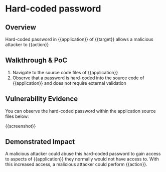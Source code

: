# Hard-coded password
## Overview
<!--
Provide a 1-2 sentence description - see http://cveproject.github.io/docs/content/key-details-phrasing.pdf for tips

This format is a good guide:
[VULNTYPE] in [COMPONENT] in [APPLICATION] allows [ATTACKER] to [IMPACT] via [VECTOR]


-->
Hard-coded password in {{application}} of {{target}} allows a malicious attacker to {{action}}

## Walkthrough & PoC
<!--
Provide a step-by-step walkthrough on how to access the vulnerable injection point, and how to exploit the vulnerability.
Adding a dot-pointed walkthrough with relevant screenshots will speed triage time and result in faster rewards!

Example:

1. Login to in-scope asset at <www.inscope.com/login>
1. Browse to account page
1. Modify ID token to add single quote
1. View error which states 'SQL Syntax Error'
1. Replace ID value with `1' waitfor delay '00:00:10'; `
-->

1. Navigate to the source code files of {{application}}
1. Observe that a password is hard-coded into the source code of {{application}} and does not require external validation


## Vulnerability Evidence
<!--
Your submission MUST include evidence of the vulnerability and not be theoretical in nature.

For a hard-coded password, please include a screenshot of the password within the source code of the application.
-->

You can observe the hard-coded password within the application source files below:

{{screenshot}}
## Demonstrated Impact
<!--
Attempt to show that the hard-coded password could be used by a malicious attacker in some impactful way. If this is possible, provide a full proof-of-concept here.
-->

A malicious attacker could abuse this hard-coded password to gain access to aspects of {{application}} they normally would not have access to. With this increased access, a malicious attacker could perform {{action}}.
